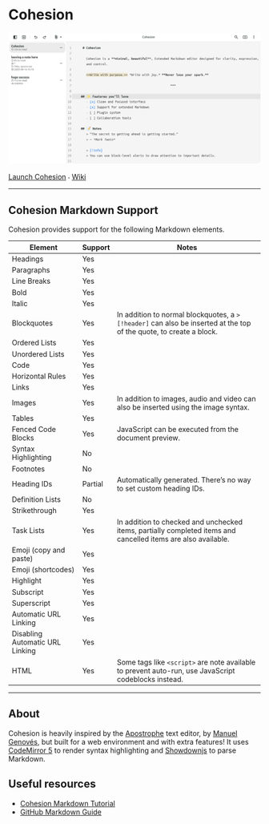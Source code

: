 # Cohesion

![App screen shot](cohesion/scrshot.png)

[Launch Cohesion](https://flarom.github.io/cohesion/)
⸳
[Wiki](https://github.com/flarom/cohesion/wiki)

***

## Cohesion Markdown Support
Cohesion provides support for the following Markdown elements.

| Element               | Support | Notes |
|---                    |---      |---    |
| Headings              | Yes     |       |
| Paragraphs            | Yes     |       |
| Line Breaks           | Yes     |       |
| Bold                  | Yes     |       |
| Italic                | Yes     |       |
| Blockquotes           | Yes     | In addition to normal blockquotes, a `> [!header]` can also be inserted at the top of the quote, to create a block.
| Ordered Lists         | Yes     |       |
| Unordered Lists       | Yes     |       |
| Code                  | Yes     |       |
| Horizontal Rules      | Yes     |       |
| Links                 | Yes     |       |
| Images                | Yes     | In addition to images, audio and video can also be inserted using the image syntax.
| Tables                | Yes     |       |
| Fenced Code Blocks    | Yes     | JavaScript can be executed from the document preview.
| Syntax Highlighting   | No      |       |
| Footnotes             | No      |       |
| Heading IDs           | Partial | Automatically generated. There’s no way to set custom heading IDs. 
| Definition Lists      | No      |       |
| Strikethrough         | Yes     |       |
| Task Lists            | Yes     | In addition to checked and unchecked items, partially completed items and cancelled items are also available.
| Emoji (copy and paste) | Yes    |       |
| Emoji (shortcodes)    | Yes     |       |
| Highlight             | Yes     |       |
| Subscript             | Yes     |       |
| Superscript           | Yes     |       |
| Automatic URL Linking | Yes     |       |
| Disabling Automatic URL Linking | Yes  ||
| HTML                  | Yes     | Some tags like `<script>` are note available to prevent auto-run, use JavaScript codeblocks instead.

***
## About
Cohesion is heavily inspired by the [Apostrophe](https://apps.gnome.org/en/Apostrophe/) text editor, by [Manuel Genovés](https://gitlab.gnome.org/somas), but built for a web environment and with extra features! It uses [CodeMirror 5](https://codemirror.net/) to render syntax highlighting and [Showdownjs](https://showdownjs.com/) to parse Markdown.

## Useful resources
- [Cohesion Markdown Tutorial](https://flarom.github.io/cohesion/read.html?path=tutorial.md)
- [GitHub Markdown Guide](https://docs.github.com/articles/markdown-basics)
